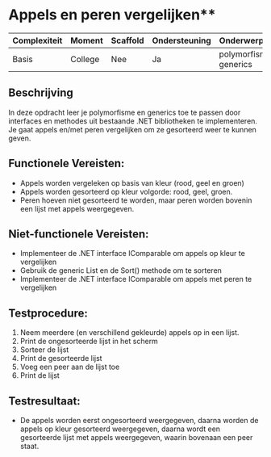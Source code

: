 # Appels en peren vergelijken**



| **Complexiteit** | **Moment**   | **Scaffold** | **Ondersteuning** | **Onderwerpen**                       |
|------------------|--------------|--------------|------------------|---------------------------------------|
| Basis        | College      | Nee          | Ja               | polymorfisme, generics      |


## Beschrijving  
In deze opdracht leer je polymorfisme en generics toe te passen door interfaces en methodes uit bestaande .NET bibliotheken te implementeren. Je gaat appels en/met peren vergelijken om ze gesorteerd weer te kunnen geven. 

## Functionele Vereisten:  
- Appels worden vergeleken op basis van kleur (rood, geel en groen)
- Appels worden gesorteerd op kleur volgorde: rood, geel, groen.
- Peren hoeven niet gesorteerd te worden, maar peren worden bovenin een lijst met appels weergegeven.


## Niet-functionele Vereisten:  
- Implementeer de .NET interface IComparable<T> om appels op kleur te vergelijken
- Gebruik de generic List<T> en de Sort() methode om te sorteren
- Implementeer de .NET interface IComparable<T> om appels met peren te vergelijken

## Testprocedure:  
1. Neem meerdere (en verschillend gekleurde) appels op in een lijst.
2. Print de ongesorteerde lijst in het scherm
3. Sorteer de lijst
3. Print de gesorteerde lijst
4. Voeg een peer aan de lijst toe
5. Print de lijst

## Testresultaat:  
- De appels worden eerst ongesorteerd weergegeven, daarna worden de appels op kleur gesorteerd weergegeven, daarna wordt een gesorteerde lijst met appels weergegeven, waarin bovenaan een peer staat.



